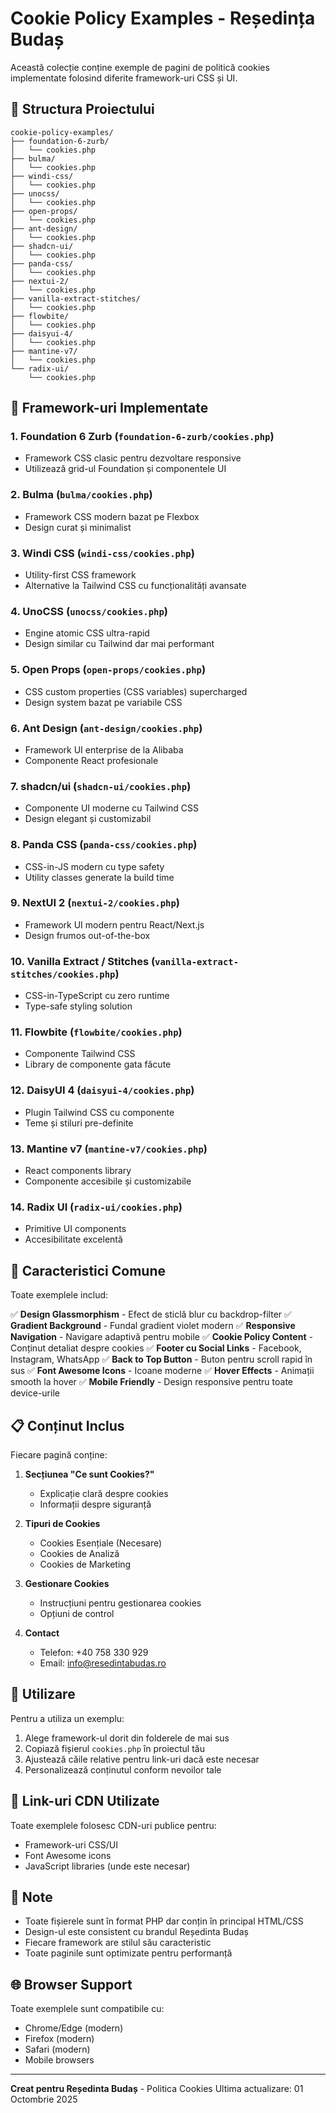 # Cookie Policy Examples - Reședința Budaș

Această colecție conține exemple de pagini de politică cookies implementate folosind diferite framework-uri CSS și UI.

## 📁 Structura Proiectului

```
cookie-policy-examples/
├── foundation-6-zurb/
│   └── cookies.php
├── bulma/
│   └── cookies.php
├── windi-css/
│   └── cookies.php
├── unocss/
│   └── cookies.php
├── open-props/
│   └── cookies.php
├── ant-design/
│   └── cookies.php
├── shadcn-ui/
│   └── cookies.php
├── panda-css/
│   └── cookies.php
├── nextui-2/
│   └── cookies.php
├── vanilla-extract-stitches/
│   └── cookies.php
├── flowbite/
│   └── cookies.php
├── daisyui-4/
│   └── cookies.php
├── mantine-v7/
│   └── cookies.php
└── radix-ui/
    └── cookies.php
```

## 🎨 Framework-uri Implementate

### 1. **Foundation 6 Zurb** (`foundation-6-zurb/cookies.php`)
- Framework CSS clasic pentru dezvoltare responsive
- Utilizează grid-ul Foundation și componentele UI

### 2. **Bulma** (`bulma/cookies.php`)
- Framework CSS modern bazat pe Flexbox
- Design curat și minimalist

### 3. **Windi CSS** (`windi-css/cookies.php`)
- Utility-first CSS framework
- Alternative la Tailwind CSS cu funcționalități avansate

### 4. **UnoCSS** (`unocss/cookies.php`)
- Engine atomic CSS ultra-rapid
- Design similar cu Tailwind dar mai performant

### 5. **Open Props** (`open-props/cookies.php`)
- CSS custom properties (CSS variables) supercharged
- Design system bazat pe variabile CSS

### 6. **Ant Design** (`ant-design/cookies.php`)
- Framework UI enterprise de la Alibaba
- Componente React profesionale

### 7. **shadcn/ui** (`shadcn-ui/cookies.php`)
- Componente UI moderne cu Tailwind CSS
- Design elegant și customizabil

### 8. **Panda CSS** (`panda-css/cookies.php`)
- CSS-in-JS modern cu type safety
- Utility classes generate la build time

### 9. **NextUI 2** (`nextui-2/cookies.php`)
- Framework UI modern pentru React/Next.js
- Design frumos out-of-the-box

### 10. **Vanilla Extract / Stitches** (`vanilla-extract-stitches/cookies.php`)
- CSS-in-TypeScript cu zero runtime
- Type-safe styling solution

### 11. **Flowbite** (`flowbite/cookies.php`)
- Componente Tailwind CSS
- Library de componente gata făcute

### 12. **DaisyUI 4** (`daisyui-4/cookies.php`)
- Plugin Tailwind CSS cu componente
- Teme și stiluri pre-definite

### 13. **Mantine v7** (`mantine-v7/cookies.php`)
- React components library
- Componente accesibile și customizabile

### 14. **Radix UI** (`radix-ui/cookies.php`)
- Primitive UI components
- Accesibilitate excelentă

## 🚀 Caracteristici Comune

Toate exemplele includ:

✅ **Design Glassmorphism** - Efect de sticlă blur cu backdrop-filter
✅ **Gradient Background** - Fundal gradient violet modern
✅ **Responsive Navigation** - Navigare adaptivă pentru mobile
✅ **Cookie Policy Content** - Conținut detaliat despre cookies
✅ **Footer cu Social Links** - Facebook, Instagram, WhatsApp
✅ **Back to Top Button** - Buton pentru scroll rapid în sus
✅ **Font Awesome Icons** - Icoane moderne
✅ **Hover Effects** - Animații smooth la hover
✅ **Mobile Friendly** - Design responsive pentru toate device-urile

## 📋 Conținut Inclus

Fiecare pagină conține:

1. **Secțiunea "Ce sunt Cookies?"**
   - Explicație clară despre cookies
   - Informații despre siguranță

2. **Tipuri de Cookies**
   - Cookies Esențiale (Necesare)
   - Cookies de Analiză
   - Cookies de Marketing

3. **Gestionare Cookies**
   - Instrucțiuni pentru gestionarea cookies
   - Opțiuni de control

4. **Contact**
   - Telefon: +40 758 330 929
   - Email: info@resedintabudas.ro

## 🎯 Utilizare

Pentru a utiliza un exemplu:

1. Alege framework-ul dorit din folderele de mai sus
2. Copiază fișierul `cookies.php` în proiectul tău
3. Ajustează căile relative pentru link-uri dacă este necesar
4. Personalizează conținutul conform nevoilor tale

## 🔗 Link-uri CDN Utilizate

Toate exemplele folosesc CDN-uri publice pentru:
- Framework-uri CSS/UI
- Font Awesome icons
- JavaScript libraries (unde este necesar)

## 📝 Note

- Toate fișierele sunt în format PHP dar conțin în principal HTML/CSS
- Design-ul este consistent cu brandul Reședinta Budaș
- Fiecare framework are stilul său caracteristic
- Toate paginile sunt optimizate pentru performanță

## 🌐 Browser Support

Toate exemplele sunt compatibile cu:
- Chrome/Edge (modern)
- Firefox (modern)
- Safari (modern)
- Mobile browsers

---

**Creat pentru Reședinta Budaș** - Politica Cookies
Ultima actualizare: 01 Octombrie 2025
